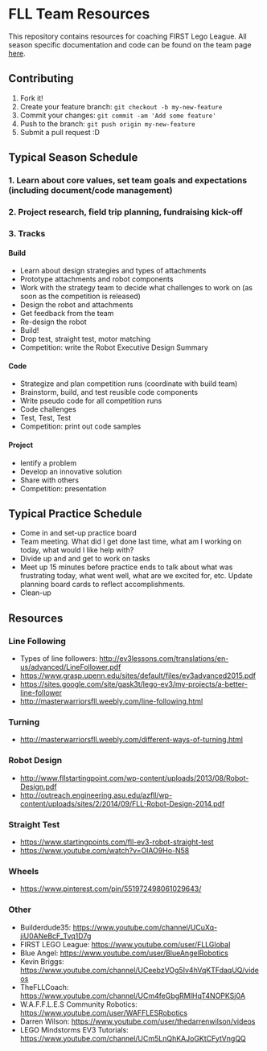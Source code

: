 # FLL Team Resources

This repository contains resources for coaching FIRST Lego League. All season specific documentation and code can be found on the team page [here](https://github.com/CKSPantherGirlsRobotics).

## Contributing

1. Fork it!
2. Create your feature branch: `git checkout -b my-new-feature`
3. Commit your changes: `git commit -am 'Add some feature'`
4. Push to the branch: `git push origin my-new-feature`
5. Submit a pull request :D

## Typical Season Schedule
### 1. Learn about core values, set team goals and expectations (including document/code management)
### 2. Project research, field trip planning, fundraising kick-off

### 3. Tracks

#### Build
* Learn about design strategies and types of attachments
* Prototype attachments and robot components
* Work with the strategy team to decide what challenges to work on (as soon as the competition is released)
* Design the robot and attachments
* Get feedback from the team
* Re-design the robot
* Build!
* Drop test, straight test, motor matching
* Competition: write the Robot Executive Design Summary

#### Code
* Strategize and plan competition runs (coordinate with build team)
* Brainstorm, build, and test reusible code components
* Write pseudo code for all competition runs
* Code challenges
* Test, Test, Test
* Competition: print out code samples

#### Project
* Ientify a problem
* Develop an innovative solution
* Share with others
* Competition: presentation

## Typical Practice Schedule
* Come in and set-up practice board
* Team meeting. What did I get done last time, what am I working on today, what would I like help with?
* Divide up and and get to work on tasks
* Meet up 15 minutes before practice ends to talk about what was frustrating today, what went well, what are we excited for, etc. Update planning board cards to reflect accomplishments.
* Clean-up

## Resources

### Line Following
* Types of line followers: http://ev3lessons.com/translations/en-us/advanced/LineFollower.pdf
* https://www.grasp.upenn.edu/sites/default/files/ev3advanced2015.pdf
* https://sites.google.com/site/gask3t/lego-ev3/my-projects/a-better-line-follower
* http://masterwarriorsfll.weebly.com/line-following.html

### Turning
* http://masterwarriorsfll.weebly.com/different-ways-of-turning.html

### Robot Design
* http://www.fllstartingpoint.com/wp-content/uploads/2013/08/Robot-Design.pdf
* http://outreach.engineering.asu.edu/azfll/wp-content/uploads/sites/2/2014/09/FLL-Robot-Design-2014.pdf

### Straight Test
* https://www.startingpoints.com/fll-ev3-robot-straight-test
* https://www.youtube.com/watch?v=OlAO9Ho-N58

### Wheels
* https://www.pinterest.com/pin/551972498061029643/

### Other
* Builderdude35: https://www.youtube.com/channel/UCuXq-jiU0ANeBcF_Tvq1D7g
* FIRST LEGO League: https://www.youtube.com/user/FLLGlobal
* Blue Angel: https://www.youtube.com/user/BlueAngelRobotics
* Kevin Briggs: https://www.youtube.com/channel/UCeebzVOg5Iv4hVqKTFdaqUQ/videos
* TheFLLCoach: https://www.youtube.com/channel/UCm4feGbgRMIHqT4NOPKSj0A
* W.A.F.F.L.E.S Community Robotics: https://www.youtube.com/user/WAFFLESRobotics
* Darren Wilson: https://www.youtube.com/user/thedarrenwilson/videos
* LEGO Mindstorms EV3 Tutorials: https://www.youtube.com/channel/UCm5LnQhKAJoGKtCFytVngQQ
